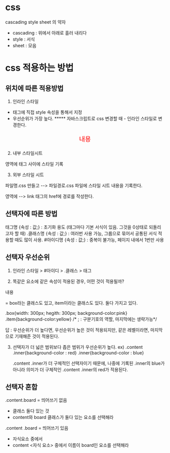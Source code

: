 # css
cascading style sheet 의 약자

- cascading : 위에서 아래로 흘러 내리다
- style : 서식
- sheet : 모음

# css 적용하는 방법
## 위치에 따른 적용방법

1) 인라인 스타일 
- 태그에 직접 style 속성을 통해서 지정
- 우선순위가 가장 높다. 
***** 자바스크립트로 css 변경할 때 - 인라인 스타일로 변경한다.

<p style="font-size:20px; color : red; text-align : center"> 내용</p>


2) 내부 스타일시트 
<head></haed> 영역에 <style></style> 태그 사이에  스타일 기록

<style>
  태그이름 {속성:값; 속성:값;}
  .클래스명 {속성:값; 속성:값;}
  #아이디명 {속성:값; 속성:값;}
</style>


3) 외부 스타일 시트

파일명.css 만들고 
--> 파일경로.css 파일에 스타일 시트 내용을 기록한다. 

<head></haed> 영역에
<link rel="stylesheet" href="파일경로.css">
--> link 태그의 href에 경로를 작성한다.

## 선택자에 따른 방법

태그명 {속성 : 값;} : 초기화 용도 (태그마다 기본 서식이 있음. 그것을 0상태로 되돌리고자 할 때)
.클래스명 {속성 : 값;} : 여러번 사용 가능, 그룹으로 묶어서 공통된 서식 적용할 때도 많이 사용.
#아이디명 {속성 : 값;} : 중복이 불가능, 페이지 내에서 1번만 사용

## 선택자 우선순위

1) 인라인 스타일 > #아이디 > .클래스 > 태그

2) 똑같은 요소에 같은 속성이 적용된 경우, 어떤 것이 적용될까?

<p style="box item">내용</p>
= box라는 클래스도 있고, item이라는 클래스도 있다. 둘다 가지고 있다.


.box{width: 300px; hegith: 300px; background-color:pink}
.item{background-color:yellow} /* ; : 구분기호의 역할, 마지막에는 생략가능*/

답 : 
  우선순위가 더 높다면, 우선순위가 높은 것이 적용되지만,
  같은 레벨이라면, 마지막으로 기재해준 것이 적용된다.

3) 선택자가 더 넓은 범위보다 좁은 범위가 우선순위가 높다. 
  ex) 
    .content .inner{background-color : red}
    .inner{background-color : blue}

    .content .inner가 더 구체적인 선택자이기 때문에, 
    나중에 기록된 .inner의 blue가 아니라 
    의미가 더 구체적인 .content .inner의 red가 적용된다.


## 선택자 혼합 
.content.board = 띄어쓰기 없음
  - 클래스 둘다 있는 것
  - content와 board 클래스가 둘다 있는 요소를 선택해라

  <section class="content board"></section>

.content  .board  =  띄어쓰기 있음
  - 자식요소 중에서 
  - content <자식 요소> 중에서 이름이 board인 요소를 선택해라

<section class="content">
  <div class="inner">
    <div class="board"></div>
  </div>
</section>